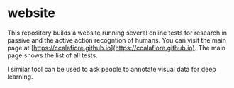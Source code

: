 # website

This repository builds a website running several online tests for research in passive and the active action recogntion of humans. You can visit the main page at [https://ccalafiore.github.io](https://ccalafiore.github.io). The main page shows the list of all tests.

I similar tool can be used to ask people to annotate visual data for deep learning.
